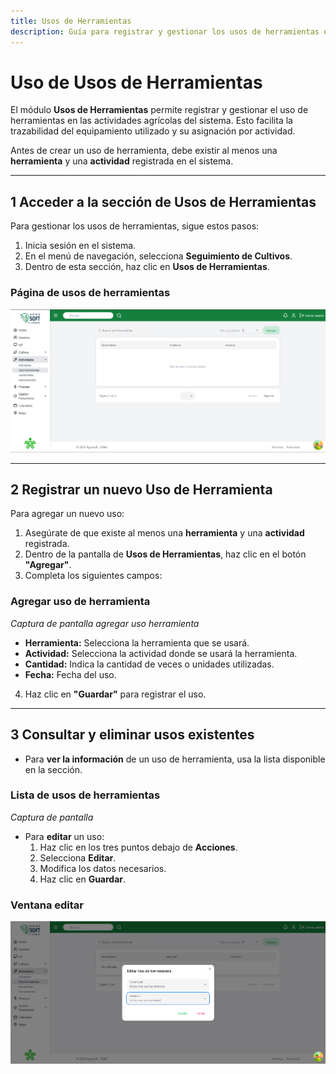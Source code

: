 ```yaml
---
title: Usos de Herramientas
description: Guía para registrar y gestionar los usos de herramientas en el sistema.
---
```


#  Uso de Usos de Herramientas

El módulo **Usos de Herramientas** permite registrar y gestionar el uso de herramientas en las actividades agrícolas del sistema. Esto facilita la trazabilidad del equipamiento utilizado y su asignación por actividad.

Antes de crear un uso de herramienta, debe existir al menos una **herramienta** y una **actividad** registrada en el sistema.

---

## 1️ Acceder a la sección de Usos de Herramientas

Para gestionar los usos de herramientas, sigue estos pasos:

1. Inicia sesión en el sistema.
2. En el menú de navegación, selecciona **Seguimiento de Cultivos**.
3. Dentro de esta sección, haz clic en **Usos de Herramientas**.

###  Página de usos de herramientas  
![Captura de pantalla de registro desechos](../../../../public/usosherramientas.png) 


---

## 2️ Registrar un nuevo Uso de Herramienta

Para agregar un nuevo uso:

1. Asegúrate de que existe al menos una **herramienta** y una **actividad** registrada.
2. Dentro de la pantalla de **Usos de Herramientas**, haz clic en el botón **"Agregar"**.
3. Completa los siguientes campos:

###  Agregar uso de herramienta  
*Captura de pantalla agregar uso herramienta*

- **Herramienta:** Selecciona la herramienta que se usará.
- **Actividad:** Selecciona la actividad donde se usará la herramienta.
- **Cantidad:** Indica la cantidad de veces o unidades utilizadas.
- **Fecha:** Fecha del uso.

4. Haz clic en **"Guardar"** para registrar el uso.

---

## 3️ Consultar y eliminar usos existentes

- Para **ver la información** de un uso de herramienta, usa la lista disponible en la sección.

###  Lista de usos de herramientas  
*Captura de pantalla*

- Para **editar** un uso:
  1. Haz clic en los tres puntos debajo de **Acciones**.
  2. Selecciona **Editar**.
  3. Modifica los datos necesarios.
  4. Haz clic en **Guardar**.

###  Ventana editar  
![Captura de pantalla de registro desechos](../../../../public/eusoherramiento.png) 




